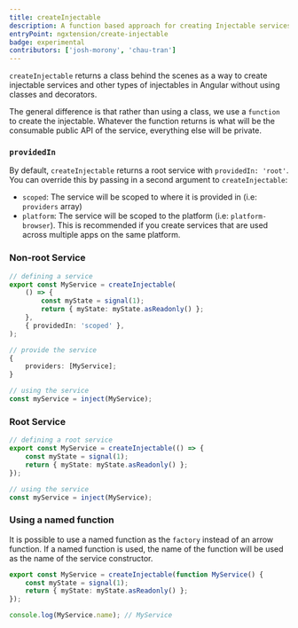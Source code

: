 ```yaml
---
title: createInjectable
description: A function based approach for creating Injectable services
entryPoint: ngxtension/create-injectable
badge: experimental
contributors: ['josh-morony', 'chau-tran']
---
```


`createInjectable` returns a class behind the scenes as a way to
create injectable services and other types of injectables in Angular without using classes and decorators.

The general difference is that rather than using a class, we use a `function` to
create the injectable. Whatever the function returns is what will be the
consumable public API of the service, everything else will be private.

### `providedIn`

By default, `createInjectable` returns a root service with `providedIn: 'root'`. You can override this by passing in a second argument to `createInjectable`:

- `scoped`: The service will be scoped to where it is provided in (i.e: `providers` array)
- `platform`: The service will be scoped to the platform (i.e: `platform-browser`). This is recommended if you create services that are used across multiple apps on the same platform.

### Non-root Service

```ts
// defining a service
export const MyService = createInjectable(
	() => {
		const myState = signal(1);
		return { myState: myState.asReadonly() };
	},
	{ providedIn: 'scoped' },
);
```

```ts
// provide the service
{
	providers: [MyService];
}
```

```ts
// using the service
const myService = inject(MyService);
```

### Root Service

```ts
// defining a root service
export const MyService = createInjectable(() => {
	const myState = signal(1);
	return { myState: myState.asReadonly() };
});
```

```ts
// using the service
const myService = inject(MyService);
```

### Using a named function

It is possible to use a named function as the `factory` instead of an arrow function. If a named function is used, the name of the function will be used as the name of the service constructor.

```ts
export const MyService = createInjectable(function MyService() {
	const myState = signal(1);
	return { myState: myState.asReadonly() };
});

console.log(MyService.name); // MyService
```
